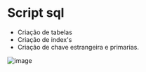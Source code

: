 # Script sql
- Criação de tabelas
- Criação de index's
- Criação de chave estrangeira e primarias. 


![image](https://user-images.githubusercontent.com/69328711/162853723-17383cb5-042e-4164-874a-0afab93c97e6.png)
